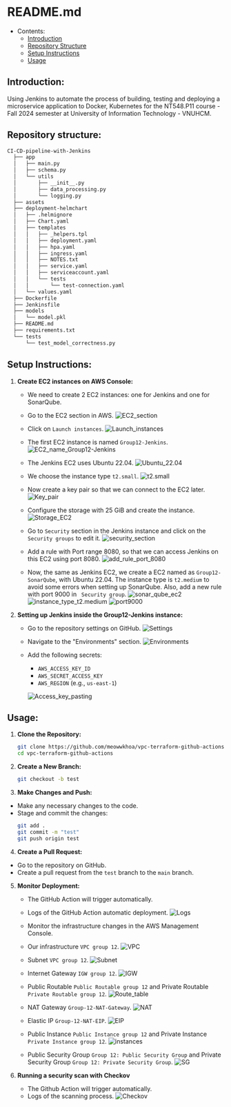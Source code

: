# README.md

<!-- @import "[TOC]" {cmd="toc" depthFrom=1 depthTo=6 orderedList=false} -->
<!-- code_chunk_output -->

* Contents:
    * [Introduction](#introduction)
    * [Repository Structure](#repository-structure)
    * [Setup Instructions](#setup-instructions)
    * [Usage](#usage)
<!-- /code_chunk_output -->



## Introduction:
Using Jenkins to automate the process of building, testing and deploying a microservice application to Docker, Kubernetes for the NT548.P11 course - Fall 2024 semester at University of Information Technology - VNUHCM.


## Repository structure:
```txt
CI-CD-pipeline-with-Jenkins
  ├── app
  │   ├── main.py
  │   ├── schema.py
  │   └── utils
  │       ├── __init__.py
  │       ├── data_processing.py
  │       └── logging.py
  ├── assets
  ├── deployment-helmchart
  │   ├── .helmignore
  │   ├── Chart.yaml
  │   ├── templates
  │   │   ├── _helpers.tpl
  │   │   ├── deployment.yaml
  │   │   ├── hpa.yaml
  │   │   ├── ingress.yaml
  │   │   ├── NOTES.txt
  │   │   ├── service.yaml
  │   │   ├── serviceaccount.yaml
  │   │   └── tests
  │   │       └── test-connection.yaml
  │   └── values.yaml
  ├── Dockerfile
  ├── Jenkinsfile
  ├── models
  │   └── model.pkl
  ├── README.md
  ├── requirements.txt
  └── tests
      └── test_model_correctness.py


```

## Setup Instructions:
1. **Create EC2 instances on AWS Console:**
   - We need to create 2 EC2 instances: one for Jenkins and one for SonarQube.

   - Go to the EC2 section in AWS.
   ![EC2_section](assets/EC2-section.png)

   - Click on ``Launch instances``.
   ![Launch_instances](assets/Launch_instances.png)

   - The first EC2 instance is named ``Group12-Jenkins``.
   ![EC2_name_Group12-Jenkins](assets/Launch_jenkins_ec2.png)

   - The Jenkins EC2 uses Ubuntu 22.04.
   ![Ubuntu_22.04](assets/Ubuntu_22.04.png)

   - We choose the instance type ``t2.small``.
   ![t2.small](assets/t2.small.png)

   - Now create a key pair so that we can connect to the EC2 later.
   ![Key_pair](assets/key_pair.png)

   - Configure the storage with 25 GiB and create the instance.
   ![Storage_EC2](assets/storage_ec2.png)

   - Go to ``Security`` section in the Jenkins instance and click on the ``Security groups`` to edit it.
   ![security_section](assets/security_section.png)

   - Add a rule with Port range 8080, so that we can access Jenkins on this EC2 using port 8080.
   ![add_rule_port_8080](assets/add_port_8080.png)

   - Now, the same as Jenkins EC2, we create a EC2 named as ``Group12-SonarQube``, with Ubuntu 22.04. The instance type is ``t2.medium`` to avoid some errors when setting up SonarQube. Also, add a new rule with port 9000 in `` Security group``.
   ![sonar_qube_ec2](assets/SonarQube_ec2.png)
   ![instance_type_t2.medium](assets/instance_type_t2.medium.png)
   ![port9000](assets/port9000.png)

2. **Setting up Jenkins inside the Group12-Jenkins instance:**
   - Go to the repository settings on GitHub.
   ![Settings](assets/Settings.png)
   - Navigate to the "Environments" section.
   ![Environments](assets/Environments.png)
   - Add the following secrets:
     - `AWS_ACCESS_KEY_ID`
     - `AWS_SECRET_ACCESS_KEY`
     - `AWS_REGION` (e.g., `us-east-1`)

      ![Access_key_pasting](assets/Access_key.png)

## Usage:
1. **Clone the Repository:**
   ```bash
   git clone https://github.com/meowwkhoa/vpc-terraform-github-actions.git
   cd vpc-terraform-github-actions
   ```

2. **Create a New Branch:**
   ```bash
   git checkout -b test
   ```

3. **Make Changes and Push:**
- Make any necessary changes to the code.
- Stage and commit the changes:
   ```bash
   git add .
   git commit -m "test"
   git push origin test
   ```    

4. **Create a Pull Request:**
- Go to the repository on GitHub.
- Create a pull request from the `test` branch to the `main` branch.

5. **Monitor Deployment:**
   - The GitHub Action will trigger automatically.
   - Logs of the GitHub Action automatic deployment.
   ![Logs](assets/Logs.png)
   - Monitor the infrastructure changes in the AWS Management Console.
   
   - Our infrastructure ``VPC group 12``.
   ![VPC](assets/VPC.png)

   - Subnet ``VPC group 12``.
   ![Subnet](assets/Subnet.png)

   - Internet Gateway ``IGW group 12``.
   ![IGW](assets/Internet_gateway.png)

   - Public Routable ``Public Routable group 12`` and Private Routable ``Private Routable group 12``.
   ![Route_table](assets/Route_table.png)

   - NAT Gateway ``Group-12-NAT-Gateway``.
   ![NAT](assets/NAT.png)

   - Elastic IP `Group-12-NAT-EIP`.
   ![EIP](assets/Elastic_IP.png)

   - Public Instance `Public Instance group 12` and Private Instance `Private Instance group 12`.
   ![instances](assets/Instances.png)

   - Public Security Group `Group 12: Public Security Group` and Private Security Group `Group 12: Private Security Group`.
   ![SG](assets/Security_Group.png)

6. **Running a security scan with Checkov**
   - The Github Action will trigger automatically.
   - Logs of the scanning process.
   ![Checkov](assets/Checkov.png)